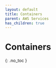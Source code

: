 ```yaml
---
layout: default
title: Containers
parent: AWS Services
has_children: true
---
```


# Containers
{: .no_toc }
